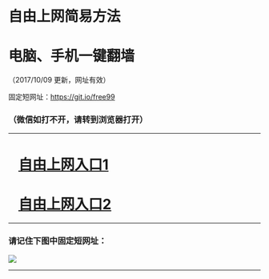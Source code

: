 ﻿# 自由上网简易方法

# 电脑、手机一键翻墙

（2017/10/09 更新，网址有效）

固定短网址：https://git.io/free99

### （微信如打不开，请转到浏览器打开）


***





# &nbsp;&nbsp; <a href="http://ft466823107.fwq-tz-1001.info/fwqtz01.html?t=10090012814 " target="_blank">自由上网入口1</a>
# &nbsp;&nbsp; <a href="http://ft2530626912.fwq-tz-1002.info/fwqtz02.html?t=100900127192 " target="_blank">自由上网入口2</a>
***

### 请记住下图中固定短网址：

<img src="https://s3-us-west-2.amazonaws.com/fwq-1001/yjfq-20170905okok.png" /> 


***

